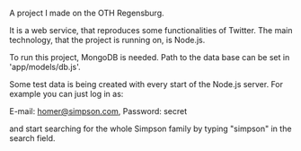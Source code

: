 A project I made on the OTH Regensburg.

It is a web service, that reproduces some functionalities of Twitter. The main technology, that the project is running on, is Node.js.

To run this project, MongoDB is needed. Path to the data base can be set in 'app/models/db.js'.

Some test data is being created with every start of the Node.js server. For example you can just log in as:

E-mail: homer@simpson.com,
Password: secret

and start searching for the whole Simpson family by typing "simpson" in the search field.

